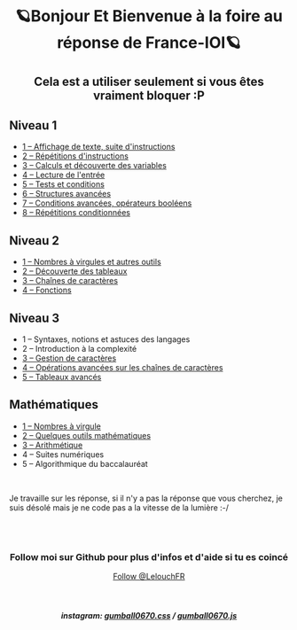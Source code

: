 <h1 align="center">🪐Bonjour Et Bienvenue à la foire au réponse de France-IOI🪐</h1>
<h2 align="center">Cela est a utiliser seulement si vous êtes vraiment bloquer :P</h2>

## Niveau 1
<ul>
  <li><a href="https://github.com/LelouchFR/France-IOI/tree/main/Niveau%201/1%20%E2%80%93%20Affichage%20de%20texte%2C%20suite%20d'instructions">1 – Affichage de texte, suite d'instructions</a></li>
  <li><a href="https://github.com/LelouchFR/France-IOI/tree/main/Niveau%201/2%20%E2%80%93%20R%C3%A9p%C3%A9titions%20d'instructions">2 – Répétitions d'instructions</a></li>
  <li><a href="https://github.com/LelouchFR/France-IOI/tree/main/Niveau%201/3%20%E2%80%93%20Calculs%20et%20d%C3%A9couverte%20des%20variables">3 – Calculs et découverte des variables</a></li>
  <li><a href="https://github.com/LelouchFR/France-IOI/tree/main/Niveau%201/4%20%E2%80%93%20Lecture%20de%20l'entr%C3%A9e">4 – Lecture de l'entrée</a></li>
  <li><a href="https://github.com/LelouchFR/France-IOI/tree/main/Niveau%201/5%20%E2%80%93%20Tests%20et%20conditions">5 – Tests et conditions</a></li>
  <li><a href="https://github.com/LelouchFR/France-IOI/tree/main/Niveau%201/6%20%E2%80%93%20Structures%20avanc%C3%A9es">6 – Structures avancées</a></li>
  <li><a href="https://github.com/LelouchFR/France-IOI/tree/main/Niveau%201/7%20%E2%80%93%20Conditions%20avanc%C3%A9es,%20op%C3%A9rateurs%20bool%C3%A9ens">7 – Conditions avancées, opérateurs booléens</a></li>
  <li><a href="https://github.com/LelouchFR/France-IOI/tree/main/Niveau%201/8%20%E2%80%93%20R%C3%A9p%C3%A9titions%20conditionn%C3%A9es">8 – Répétitions conditionnées</a></li>
</ul>


## Niveau 2
<ul>
  <li><a href="https://github.com/LelouchFR/France-IOI/tree/main/Niveau%202/1%20%E2%80%93%20Nombres%20%C3%A0%20virgules%20et%20autres%20outils">1 – Nombres à virgules et autres outils</a></li>
  <li><a href="https://github.com/LelouchFR/France-IOI/tree/main/Niveau%202/2%20%E2%80%93%20D%C3%A9couverte%20des%20tableaux">2 – Découverte des tableaux</a></li>
  <li><a href="https://github.com/LelouchFR/France-IOI/tree/main/Niveau%202/3%20%E2%80%93%20Cha%C3%AEnes%20de%20caract%C3%A8res">3 – Chaînes de caractères</a></li>
  <li><a href="https://github.com/LelouchFR/France-IOI/tree/main/Niveau%202/4%20%E2%80%93%20Fonctions">4 – Fonctions</a></li>
</ul>


## Niveau 3
<ul>
  <li>1 – Syntaxes, notions et astuces des langages</li>
  <li>2 – Introduction à la complexité</li>
  <li><a href="https://github.com/LelouchFR/France-IOI/tree/main/Niveau%203/3%20%E2%80%93%20Gestion%20de%20caract%C3%A8res">3 – Gestion de caractères</a></li>
  <li><a href="https://github.com/LelouchFR/France-IOI/tree/main/Niveau%203/4%20%E2%80%93%20Op%C3%A9rations%20avanc%C3%A9es%20sur%20les%20cha%C3%AEnes%20de%20caract%C3%A8res">4 – Opérations avancées sur les chaînes de caractères</a></li>
  <li><a href="https://github.com/LelouchFR/France-IOI/tree/main/Niveau%203/5%20%E2%80%93%20Tableaux%20avanc%C3%A9s">5 – Tableaux avancés</a></li>
</ul>


## Mathématiques
<ul>
  <li><a href="https://github.com/LelouchFR/France-IOI/tree/main/Math%C3%A9matique/1%20%E2%80%93%20Nombres%20%C3%A0%20virgule">1 – Nombres à virgule</a></li>
  <li><a href="https://github.com/LelouchFR/France-IOI/tree/main/Math%C3%A9matique/2%20%E2%80%93%20Quelques%20outils%20math%C3%A9matiques">2 – Quelques outils mathématiques</a></li>
  <li><a href="https://github.com/LelouchFR/France-IOI/tree/main/Math%C3%A9matique/3%20%E2%80%93%20Arithm%C3%A9tique">3 – Arithmétique</a></li>
  <li>4 – Suites numériques</li>
  <li>5 – Algorithmique du baccalauréat</li>
</ul>


<br>
<p>Je travaille sur les réponse, si il n'y a pas la réponse que vous cherchez, je suis désolé mais je ne code pas a la vitesse de la lumière :-/</p>
<br><br>
<h3 align="center">Follow moi sur Github pour plus d'infos et d'aide si tu es coincé</h3>
<div align="center">
  <a href="https://github.com/LelouchFR" align="center">Follow @LelouchFR</a><br><br><br>
  <h5 align="center">instagram: <a href="https://www.instagram.com/gumball0670.css">gumball0670.css</a> / <a href="https://www.instagram.com/gumball0670.js">gumball0670.js</a></h5>
</div>
